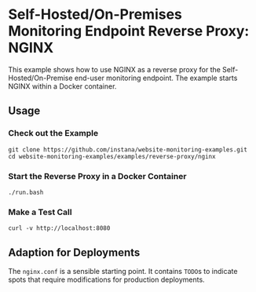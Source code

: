# Self-Hosted/On-Premises Monitoring Endpoint Reverse Proxy: NGINX

This example shows how to use NGINX as a reverse proxy for the Self-Hosted/On-Premise
end-user monitoring endpoint. The example starts NGINX within a Docker container.

## Usage

### Check out the Example

```
git clone https://github.com/instana/website-monitoring-examples.git
cd website-monitoring-examples/examples/reverse-proxy/nginx
```

### Start the Reverse Proxy in a Docker Container

```
./run.bash
```

### Make a Test Call

```
curl -v http://localhost:8080
```

## Adaption for Deployments

The `nginx.conf` is a sensible starting point. It contains `TODO`s to indicate
spots that require modifications for production deployments.